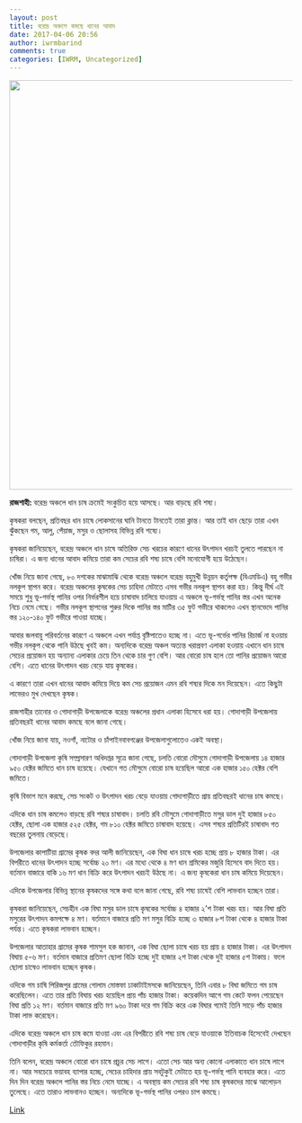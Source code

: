 ```yaml
---
layout: post
title: বরেন্দ্র অঞ্চলে কমছে ধানের আবাদ
date: 2017-04-06 20:56
author: iwrmbarind
comments: true
categories: [IWRM, Uncategorized]
---
```

<img src="http://old.dhakatimes24.com/assets/images/news_images/2016/03/18/p_106055.jpg" width="728" border="0" />

<strong>রাজশাহী: </strong>বরেন্দ্র অঞ্চলে ধান চাষ ক্রমেই সংকুচিত হয়ে আসছে। আর বাড়ছে রবি শষ্য।

কৃষকরা বলছেন, প্রতিবছর ধান চাষে লোকসানের ঘানি টানতে টানতেই তারা ক্লান্ত। আর তাই ধান ছেড়ে তারা এখন ঝুঁকছেন গম, আলু, পেঁয়াজ, মসুর ও ছোলাসহ বিভিন্ন রবি শষ্যে।

কৃষকরা জানিয়েছেন, বরেন্দ্র অঞ্চলে ধান চাষে অতিরিক্ত সেচ খরচের কারণে ধানের উৎপাদন খরচই তুলতে পারছেন না চাষিরা। এ জন্য ধানের আবাদ কমিয়ে তারা কম সেচের রবি শষ্য চাষে বেশি মনোযোগী হয়ে উঠেছেন।

খোঁজ নিয়ে জানা গেছে, ৮০ দশকের মাঝামাঝি থেকে বরেন্দ্র অঞ্চলে বরেন্দ্র বহুমুখী উন্নয়ন কর্তৃপক্ষ (বিএমডিএ) বহু গভীর নলকূপ স্থাপন করে। বরেন্দ্র অঞ্চলের কৃষকের সেচ চাহিদা মেটাতে এসব গভীর নলকূপ স্থাপন করা হয়। কিন্তু দীর্ঘ এই সময়ে শুধু ভূ-গর্ভস্থ পানির ওপর নির্ভরশীল হয়ে চাষাবাদ চালিয়ে যাওয়ায় এ অঞ্চলে ভূ-গর্ভস্থ পানির স্তর এখন অনেক নিচে নেমে গেছে। গভীর নলকূপ স্থাপনের শুরুর দিকে পানির স্তর মাটির ৩৫ ফুট গভীরে থাকলেও এখন স্থানভেদে পানির স্তর ১২০-১৪০ ফুট গভীরে পাওয়া যাচ্ছে।

আবার জলবায়ু পরিবর্তনের কারণে এ অঞ্চলে এখন পর্যাপ্ত বৃষ্টিপাতেও হচ্ছে না। এতে ভূ-গর্ভের পানির রিচার্জ না হওয়ায় গভীর নলকূপ থেকে পানি উঠছে খুবই কম। অন্যদিকে বরেন্দ্র অঞ্চল অত্যন্ত খরাপ্রবণ এলাকা হওয়ায় এখানে ধান চাষে সেচের প্রয়োজন হয় অন্যান্য এলাকার চেয়ে তিন থেকে চার গুণ বেশি। আর বোরো চাষ হলে তো পানির প্রয়োজন আরো বেশি। এতে ধানের উৎপাদন খরচ বেড়ে যায় কৃষকের।

এ কারণে তারা এখন ধানের আবাদ কমিয়ে দিয়ে কম সেচ প্রয়োজন এমন রবি শষ্যর দিকে মন দিয়েছেন। এতে কিছুটা লাভেরও মুখ দেখছেন কৃষক।

রাজশাহীর তানোর ও গোদাগাড়ী উপজেলাকে বরেন্দ্র অঞ্চলের প্রধান এলাকা হিসেবে ধরা হয়। গোদাগাড়ী উপজেলায় প্রতিবছরই ধানের আবাদ কমছে বলে জানা গেছে।

খোঁজ নিয়ে জানা যায়, নওগাঁ, নাটোর ও চাঁপাইনবাবগঞ্জের উপজেলাগুলোতেও একই অবস্থা।

গোদাগাড়ী উপজেলা কৃষি সম্প্রসারণ অধিদপ্তর সূত্রে জানা গেছে, চলতি বোরো মৌসুমে গোদাগাড়ী উপজেলায় ১৪ হাজার ৯৫০ হেক্টর জমিতে ধান চাষ হয়েছে। যেখানে গত মৌসুমে বোরো চাষ হয়েছিল আরো এক হাজার ১৫০ হেক্টর বেশি জমিতে।

কৃষি বিভাগ মনে করছে, সেচ সংকট ও উৎপাদন খরচ বেড়ে যাওয়ায় গোদাগাড়ীতে প্রায় প্রতিবছরই ধানের চাষ কমছে।

এদিকে ধান চাষ কমলেও বাড়ছে রবি শষ্যর চাষাবাদ। চলতি রবি মৌসুমে গোদাগাড়ীতে মসুর ডাল দুই হাজার ৮৫০ হেক্টর, ছোলা এক হাজার ৫২৫ হেক্টর, গম ৮১০ হেক্টর জমিতে চাষাবাদ হয়েছে। এসব শষ্যর প্রতিটিরই চাষাবাদ গত বছরের তুলনায় বেড়েছে।

উপজেলার কাপাটিয়া গ্রামের কৃষক বদর আলী জানিয়েছেন, এক বিঘা ধান চাষে খরচ হচ্ছে প্রায় ৮ হাজার টাকা। এর বিপরীতে ধানের উৎপাদন হচ্ছে সর্বোচ্চ ২০ মণ। এর মধ্যে থেকে ৪ মণ ধান শ্রমিকের মজুরি হিসেবে বাদ দিতে হয়। বর্তমান বাজারে বাকি ১৬ মণ ধান বিক্রি করে উৎপাদন খরচই উঠছে না। এ জন্য কৃষকেরা ধান চাষ কমিয়ে দিয়েছেন।

এদিকে উপজেলার বিভিন্ন স্থানের কৃষকদের সঙ্গে কথা বলে জানা গেছে, রবি শষ্য চাষেই বেশি লাভবান হচ্ছেন তারা।

কৃষকরা জানিয়েছেন, সেচহীন এক বিঘা মসুর ডাল চাষে কৃষকের সর্বোচ্চ ৪ হাজার ২’শ টাকা খরচ হয়। আর বিঘা প্রতি মসুরের উৎপাদন কমপক্ষে ৪ মণ। বর্তমানে বাজারে প্রতি মণ মসুর বিক্রি হচ্ছে ৩ হাজার ৮শ টাকা থেকে ৪ হাজার টাকা পর্যন্ত। এতে কৃষকরা লাভবান হচ্ছেন।

উপজেলার আতাহার গ্রামের কৃষক শামসুল হক জানান, এক বিঘা ছোলা চাষে খরচ হয় প্রায় ৪ হাজার টাকা। এর উৎপাদন বিঘায় ৫-৬ মণ। বর্তমান বাজারে প্রতিমণ ছোলা বিক্রি হচ্ছে দুই হাজার ২শ টাকা থেকে দুই হাজার ৫শ টাকায়। ফলে ছোলা চাষেও লাভবান হচ্ছেন কৃষক।

ওদিকে গম চাষি পিরিজপুর গ্রামের গোলাম মোস্তফা ঢাকাটাইমসকে জানিয়েছেন, তিনি এবার ৮ বিঘা জমিতে গম চাষ করেছিলেন। এতে তার প্রতি বিঘায় খরচ হয়েছিল প্রায় পাঁচ হাজার টাকা। কয়েকদিন আগে গম কেটে ফলন পেয়েছেন বিঘা প্রতি ১২ মণ। বর্তমান বাজারে প্রতি মণ ৯৬০ টাকা দরে গম বিক্রি করে এক বিঘার গমেই তিনি সাড়ে পাঁচ হাজার টাকা লাভ করেছেন।

এদিকে বরেন্দ্র অঞ্চলে ধান চাষ কমে যাওয়া এবং এর বিপরীতে রবি শষ্য চাষ বেড়ে যাওয়াকে ইতিবাচক হিসেবেই দেখছেন গোদাগাড়ীর কৃষি কর্মকর্তা তৌফিকুর রহমান।

তিনি বলেন, বরেন্দ্র অঞ্চলে বোরো ধান চাষে প্রচুর সেচ লাগে। এতো সেচ আর অন্য কোনো এলাকাতে ধান চাষে লাগে না। আর সবচেয়ে ভয়াবহ ব্যাপার হচ্ছে, সেচের চাহিদার প্রায় সবটুকুই মেটাতে হয় ভূ-গর্ভস্থ পানি ব্যবহার করে। এতে দিন দিন বরেন্দ্র অঞ্চলে পানির স্তর নিচে নেমে যাচ্ছে। এ অবস্থায় কম সেচের রবি শষ্য চাষ কৃষকদের মাঝে আলোড়ন তুলেছে। এতে তারাও লাভবানও হচ্ছেন। অন্যদিকে ভূ-গর্ভস্থ পানির ওপরও চাপ কমছে।

<a href="http://old.dhakatimes24.com/2016/03/18/106055" target="_blank">Link</a>
